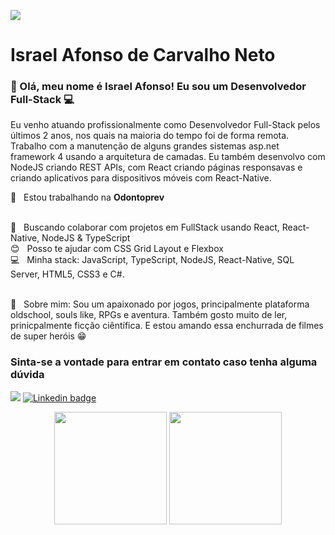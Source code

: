 ![](https://avatars0.githubusercontent.com/u/47701050?s=460&u=beed608808e6eb287e86a9b946a110cb4153a07b&v=4)



# Israel Afonso de Carvalho Neto

### 👋 Olá, meu nome é Israel Afonso! Eu sou um Desenvolvedor Full-Stack 💻

Eu venho atuando profissionalmente como Desenvolvedor Full-Stack pelos últimos 2 anos, nos quais na maioria do tempo foi de forma remota.
Trabalho com a manutenção de alguns grandes sistemas asp.net framework 4 usando a arquitetura de camadas. Eu também desenvolvo com NodeJS criando REST APIs, com React criando páginas responsavas e criando aplicativos para dispositivos móveis com React-Native.


🦷  &nbsp; Estou trabalhando na **Odontoprev**

<br/> :purple_heart: &nbsp; Buscando colaborar com projetos em FullStack usando React, React-Native, NodeJS & TypeScript <br/> :blush: &nbsp; Posso te ajudar com CSS Grid Layout e Flexbox <br/> :computer: &nbsp; Minha stack: JavaScript, TypeScript, NodeJS, React-Native, SQL Server, HTML5, CSS3 e C#.


<br/> 💬  &nbsp; Sobre mim: Sou um apaixonado por jogos, principalmente plataforma oldschool, souls like, RPGs e aventura. Também gosto muito de ler, prinicpalmente ficção ciêntífica. E estou amando essa enchurrada de filmes de super heróis 😁

### Sinta-se a vontade para entrar em contato caso tenha alguma dúvida
  <a href="mailto:israelcarvalhodesenvolvedor@gmail.com"> <img src="https://img.shields.io/badge/Gmail-D14836?style=for-the-badge&logo=gmail&logoColor=white"/></a>
  [![Linkedin badge](https://img.shields.io/badge/LinkedIn-0077B5?style=for-the-badge&logo=linkedin&logoColor=white)](https://www.linkedin.com/in/israel-afonso-carvalho-517940175/)
  
  <div align="center">
  <img height="180em" src="https://github-readme-stats.vercel.app/api?username=IACarvalho&show_icons=true&theme=dracula&include_all_commits=true&count_private=true"/>
  <img height="180em" src="https://github-readme-stats.vercel.app/api/top-langs/?username=IACarvalho&layout=compact&langs_count=7&theme=dracula"/>
</div>
 
